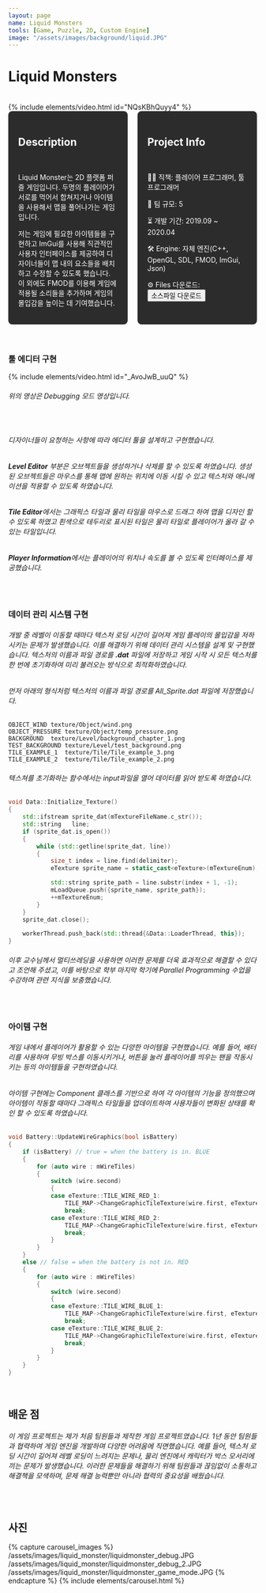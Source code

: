 ```yaml
---
layout: page
name: Liquid Monsters
tools: [Game, Puzzle, 2D, Custom Engine]
image: "/assets/images/background/liquid.JPG"
---
```


# Liquid Monsters
<br>
{% include elements/video.html id="NQsKBhQuyy4" %}

<br>

<div style="display: flex; gap: 20px;">
  <div style="background-color: #2c2c2c; padding: 20px; border-radius: 8px; color: white; width: 50%;">
    <h2>Description</h2><br>
    <p>
      Liquid Monster는 2D 플랫폼 퍼즐 게임입니다. 두명의 플레이어가 서로를 먹어서 합쳐지거나 아이템을 사용해서 맵을 풀어나가는 게임입니다.
    </p>
    <p>
      저는 게임에 필요한 아이템들을 구현하고 ImGui를 사용해 직관적인 사용자 인터페이스를 제공하여 디자이너들이 맵 내의 요소들을 배치하고 수정할 수 있도록 했습니다. 이 외에도 FMOD를 이용해 게임에 적용될 소리들을 추가하며 게임의 몰입감을 높이는 데 기여했습니다.
    </p>
  </div>
  <div style="background-color: #2c2c2c; padding: 20px; border-radius: 8px; color: white; width: 50%;">
    <h2>Project Info</h2><br>
    <p>👨‍💻 직책: 플레이어 프로그래머, 툴 프로그래머</p>
    <p>👥 팀 규모: 5</p>
    <p>⏳ 개발 기간: 2019.09 ~ 2020.04</p>
    <p>🛠️ Engine: 자체 엔진(C++, OpenGL, SDL, FMOD, ImGui, Json)</p>
    <p>⚙️ Files 다운로드: <button onclick="window.location.href='https://drive.google.com/drive/folders/1idm_-ZEHRmeOC7ruRiTdck5SZRJdtbHb';">소스파일 다운로드</button></p>
  </div>
</div>

<br>

<br>

### **툴 에디터 구현**

{% include elements/video.html id="_AvoJwB_uuQ" %}

###### 위의 영상은 Debugging 모드 영상입니다.
<br>

###### 디자이너들이 요청하는 사항에 따라 에디터 툴을 설계하고 구현했습니다. 
###### **Level Editor** 부분은 오브젝트들을 생성하거나 삭제를 할 수 있도록 하였습니다. 생성된 오브젝트들은 마우스를 통해 맵에 원하는 위치에 이동 시킬 수 있고 텍스처와 애니메이션을 적용할 수 있도록 하였습니다. 
###### **Tile Editor**에서는 그래픽스 타일과 물리 타일을 마우스로 드래그 하여 맵을 디자인 할 수 있도록 하였고 흰색으로 테두리로 표시된 타일은 물리 타일로 플레이어가 올라 갈 수 있는 타일입니다. 
###### **Player Information**에서는 플레이어의 위치나 속도를 볼 수 있도록 인터페이스를 제공했습니다.


<br>

### **데이터 관리 시스템 구현**

###### 개발 중 레벨이 이동할 때마다 텍스처 로딩 시간이 길어져 게임 플레이의 몰입감을 저하시키는 문제가 발생했습니다. 이를 해결하기 위해 데이터 관리 시스템을 설계 및 구현했습니다. 텍스처의 이름과 파일 경로를 **.dat** 파일에 저장하고 게임 시작 시 모든 텍스처를 한 번에 초기화하여 미리 불러오는 방식으로 최적화하였습니다. 
###### 먼저 아래의 형식처럼 텍스처의 이름과 파일 경로를 All_Sprite.dat 파일에 저장했습니다.
```
OBJECT_WIND	texture/Object/wind.png
OBJECT_PRESSURE	texture/Object/temp_pressure.png
BACKGROUND	texture/Level/background_chapter_1.png
TEST_BACKGROUND	texture/Level/test_background.png
TILE_EXAMPLE_1	texture/Tile/Tile_example_3.png
TILE_EXAMPLE_2	texture/Tile/Tile_example_2.png
```
###### 텍스쳐를 초기화하는 함수에서는 input파일을 열어 데이터를 읽어 받도록 하였습니다.
```c++
void Data::Initialize_Texture()
{
    std::ifstream sprite_dat(mTextureFileName.c_str());
    std::string   line;
    if (sprite_dat.is_open())
    {
        while (std::getline(sprite_dat, line))
        {
            size_t index = line.find(delimiter);
            eTexture sprite_name = static_cast<eTexture>(mTextureEnum);

            std::string sprite_path = line.substr(index + 1, -1);
            mLoadQueue.push({sprite_name, sprite_path});
            ++mTextureEnum;
        }
    }
    sprite_dat.close();

    workerThread.push_back(std::thread{&Data::LoaderThread, this});
}
```
###### 이후 교수님께서 멀티쓰레딩을 사용하면 이러한 문제를 더욱 효과적으로 해결할 수 있다고 조언해 주셨고, 이를 바탕으로 학부 마지막 학기에 Parallel Programming 수업을 수강하며 관련 지식을 보충했습니다.
<br>

### **아이템 구현**

###### 게임 내에서 플레이어가 활용할 수 있는 다양한 아이템을 구현했습니다. 예를 들어, 배터리를 사용하여 무빙 박스를 이동시키거나, 버튼을 눌러 플레이어를 띄우는 팬을 작동시키는 등의 아이템들을 구현하였습니다. 
###### 아이템 구현에는 Component 클래스를 기반으로 하여 각 아이템의 기능을 정의했으며 아이템이 작동할 때마다 그래픽스 타일들을 업데이트하여 사용자들이 변화된 상태를 확인 할 수 있도록 하였습니다.
```C++
void Battery::UpdateWireGraphics(bool isBattery)
{
    if (isBattery) // true = when the battery is in. BLUE
    {
        for (auto wire : mWireTiles)
        {
            switch (wire.second)
            {
            case eTexture::TILE_WIRE_RED_1:
                TILE_MAP->ChangeGraphicTileTexture(wire.first, eTexture::TILE_WIRE_BLUE_1);
                break;
            case eTexture::TILE_WIRE_RED_2:
                TILE_MAP->ChangeGraphicTileTexture(wire.first, eTexture::TILE_WIRE_BLUE_2);
                break;
            }
        }
    }
    else // false = when the battery is not in. RED
    {
        for (auto wire : mWireTiles)
        {
            switch (wire.second)
            {
            case eTexture::TILE_WIRE_BLUE_1:
                TILE_MAP->ChangeGraphicTileTexture(wire.first, eTexture::TILE_WIRE_RED_1);
                break;
            case eTexture::TILE_WIRE_BLUE_2:
                TILE_MAP->ChangeGraphicTileTexture(wire.first, eTexture::TILE_WIRE_RED_2);
                break;
            }
        }
    }
}
```
<br>

## **배운 점**
###### 이 게임 프로젝트는 제가 처음 팀원들과 제작한 게임 프로젝트였습니다. 1년 동안 팀원들과 협력하여 게임 엔진을 개발하며 다양한 어려움에 직면했습니다. 예를 들어, 텍스처 로딩 시간이 길어져 레벨 로딩이 느려지는 문제나, 물리 엔진에서 캐릭터가 박스 모서리에 끼는 문제가 발생했습니다. 이러한 문제들을 해결하기 위해 팀원들과 끊임없이 소통하고 해결책을 모색하며, 문제 해결 능력뿐만 아니라 협력의 중요성을 배웠습니다.

<br>

## **사진**
{% capture carousel_images %}
/assets/images/liquid_monster/liquidmonster_debug.JPG
/assets/images/liquid_monster/liquidmonster_debug_2.JPG
/assets/images/liquid_monster/liquidmonster_game_mode.JPG
{% endcapture %}
{% include elements/carousel.html %}



<br><br><br><br><br>
<br>